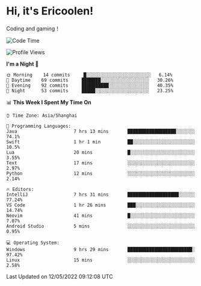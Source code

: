 # Hi, it's Ericoolen!
Coding and gaming！

<!--START_SECTION:waka-->
![Code Time](http://img.shields.io/badge/Code%20Time-239%20hrs%2032%20mins-blue)

![Profile Views](http://img.shields.io/badge/Profile%20Views-0-blue)

**I'm a Night 🦉** 

```text
🌞 Morning    14 commits     █░░░░░░░░░░░░░░░░░░░░░░░░   6.14% 
🌆 Daytime    69 commits     ███████░░░░░░░░░░░░░░░░░░   30.26% 
🌃 Evening    92 commits     ██████████░░░░░░░░░░░░░░░   40.35% 
🌙 Night      53 commits     █████░░░░░░░░░░░░░░░░░░░░   23.25%

```


📊 **This Week I Spent My Time On** 

```text
⌚︎ Time Zone: Asia/Shanghai

💬 Programming Languages: 
Java                     7 hrs 13 mins       ██████████████████░░░░░░░   74.1% 
Swift                    1 hr 1 min          ██░░░░░░░░░░░░░░░░░░░░░░░   10.5% 
Lua                      20 mins             █░░░░░░░░░░░░░░░░░░░░░░░░   3.55% 
Text                     17 mins             ░░░░░░░░░░░░░░░░░░░░░░░░░   2.97% 
Python                   12 mins             ░░░░░░░░░░░░░░░░░░░░░░░░░   2.14%

🔥 Editors: 
IntelliJ                 7 hrs 31 mins       ███████████████████░░░░░░   77.24% 
VS Code                  1 hr 26 mins        ███░░░░░░░░░░░░░░░░░░░░░░   14.74% 
Neovim                   41 mins             █░░░░░░░░░░░░░░░░░░░░░░░░   7.07% 
Android Studio           5 mins              ░░░░░░░░░░░░░░░░░░░░░░░░░   0.95%

💻 Operating System: 
Windows                  9 hrs 29 mins       ████████████████████████░   97.42% 
Linux                    15 mins             ░░░░░░░░░░░░░░░░░░░░░░░░░   2.58%

```


 Last Updated on 12/05/2022 09:12:08 UTC
<!--END_SECTION:waka-->

